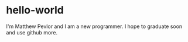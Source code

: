 # hello-world
I'm Matthew Pevlor and I am a new programmer.
I hope to graduate soon and use github more.

